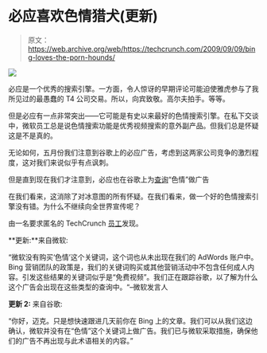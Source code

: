 # 必应喜欢色情猎犬(更新)

> 原文：<https://web.archive.org/web/https://techcrunch.com/2009/09/09/bing-loves-the-porn-hounds/>

![](img/a2fc1253de70dd63bfdba333a149a614.png)

必应是一个优秀的搜索引擎。一方面，令人惊讶的早期评论可能迫使雅虎参与了我所见过的最愚蠢的 T4 公司交易。所以，向宾致敬。高尔夫拍手。等等。

但是必应有一点非常突出——它可能是有史以来最好的色情搜索引擎。在私下交谈中，微软员工总是说色情搜索功能是优秀视频搜索的意外副产品。但我们总是怀疑这是不是真的。

无论如何，五月份我们注意到谷歌上的必应广告，考虑到这两家公司竞争的激烈程度，这对我们来说似乎有点讽刺。

但是直到现在我们才注意到，必应也在谷歌上为[查询](https://web.archive.org/web/20221207192720/http://www.google.com/#hl=en&safe=off&q=pornography&aq=f&aqi=&oq=&fp=7cdddd15828a963b)“色情”做广告

在我们看来，这消除了对冰意图的所有怀疑。在我们看来，做一个好的色情搜索引擎没有错。为什么不继续向全世界宣传呢？

由一名要求匿名的 TechCrunch [员工](https://web.archive.org/web/20221207192720/http://twitter.com/Cubrilovic)发现。

**更新:**来自微软:

“微软没有购买‘色情’这个关键词，这个词也从未出现在我们的 AdWords 账户中。Bing 营销团队的政策是，我们的关键词购买或其他营销活动中不包含任何成人内容。引发这些结果的关键词似乎是“免费视频”。我们正在跟踪谷歌，以了解为什么这个广告会出现在这些类型的查询中。“–微软发言人

**更新 2:** 来自谷歌:

“你好，迈克。只是想快速跟进几天前你在 Bing 上的文章。我们可以从我们这边确认，微软并没有在“色情”这个关键词上做广告。我们已与微软采取措施，确保他们的广告不再出现与此术语相关的内容。”